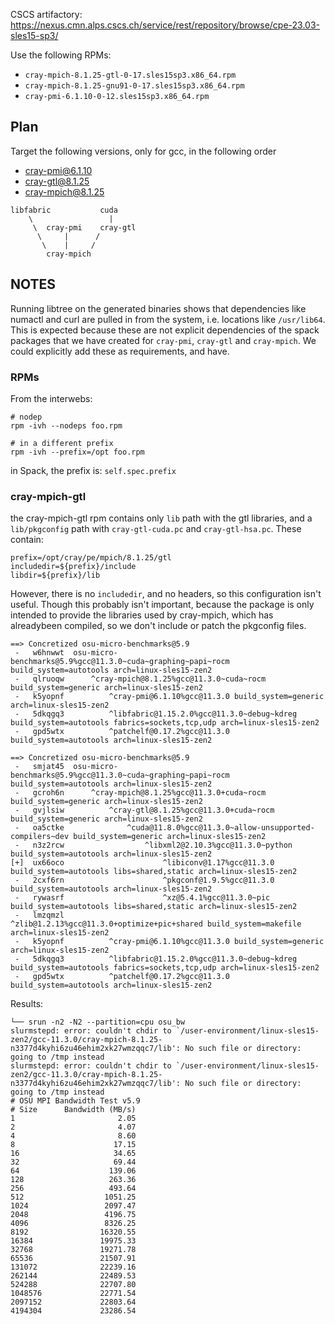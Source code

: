 CSCS artifactory: https://nexus.cmn.alps.cscs.ch/service/rest/repository/browse/cpe-23.03-sles15-sp3/

Use the following RPMs:
- `cray-mpich-8.1.25-gtl-0-17.sles15sp3.x86_64.rpm`
- `cray-mpich-8.1.25-gnu91-0-17.sles15sp3.x86_64.rpm`
- `cray-pmi-6.1.10-0-12.sles15sp3.x86_64.rpm`


## Plan

Target the following versions, only for gcc, in the following order
- cray-pmi@6.1.10
- cray-gtl@8.1.25
- cray-mpich@8.1.25

```
libfabric           cuda
    \                 |
     \  cray-pmi    cray-gtl
      \     |      /
       \    |     /
        cray-mpich
```

## NOTES

Running libtree on the generated binaries shows that dependencies like numactl and curl are pulled in from the system, i.e. locations like `/usr/lib64`.
This is expected because these are not explicit dependencies of the spack packages that we have created for `cray-pmi`, `cray-gtl` and `cray-mpich`.
We could explicitly add these as requirements, and have.

### RPMs

From the interwebs:
```
# nodep
rpm -ivh --nodeps foo.rpm

# in a different prefix
rpm -ivh --prefix=/opt foo.rpm
```

in Spack, the prefix is: `self.spec.prefix`

### cray-mpich-gtl

the cray-mpich-gtl rpm contains only `lib` path with the gtl libraries, and a `lib/pkgconfig` path with `cray-gtl-cuda.pc`  and `cray-gtl-hsa.pc`.
These contain:
```
prefix=/opt/cray/pe/mpich/8.1.25/gtl
includedir=${prefix}/include
libdir=${prefix}/lib
```

However, there is no `includedir`, and no headers, so this configuration isn't useful.
Though this probably isn't important, because the package is only intended to provide the libraries used by cray-mpich, which has alreadybeen compiled, so we don't include or patch the pkgconfig files.

```
==> Concretized osu-micro-benchmarks@5.9
 -   w6hnwwt  osu-micro-benchmarks@5.9%gcc@11.3.0~cuda~graphing~papi~rocm build_system=autotools arch=linux-sles15-zen2
 -   qlruoqw      ^cray-mpich@8.1.25%gcc@11.3.0~cuda~rocm build_system=generic arch=linux-sles15-zen2
 -   k5yopnf          ^cray-pmi@6.1.10%gcc@11.3.0 build_system=generic arch=linux-sles15-zen2
 -   5dkqgq3          ^libfabric@1.15.2.0%gcc@11.3.0~debug~kdreg build_system=autotools fabrics=sockets,tcp,udp arch=linux-sles15-zen2
 -   gpd5wtx          ^patchelf@0.17.2%gcc@11.3.0 build_system=autotools arch=linux-sles15-zen2

==> Concretized osu-micro-benchmarks@5.9
 -   smjat45  osu-micro-benchmarks@5.9%gcc@11.3.0~cuda~graphing~papi~rocm build_system=autotools arch=linux-sles15-zen2
 -   gcroh6n      ^cray-mpich@8.1.25%gcc@11.3.0+cuda~rocm build_system=generic arch=linux-sles15-zen2
 -   gvjlsiw          ^cray-gtl@8.1.25%gcc@11.3.0+cuda~rocm build_system=generic arch=linux-sles15-zen2
 -   oa5ctke              ^cuda@11.8.0%gcc@11.3.0~allow-unsupported-compilers~dev build_system=generic arch=linux-sles15-zen2
 -   n3z2rcw                  ^libxml2@2.10.3%gcc@11.3.0~python build_system=autotools arch=linux-sles15-zen2
[+]  ux66oco                      ^libiconv@1.17%gcc@11.3.0 build_system=autotools libs=shared,static arch=linux-sles15-zen2
 -   2cxf6rn                      ^pkgconf@1.9.5%gcc@11.3.0 build_system=autotools arch=linux-sles15-zen2
 -   rywasrf                      ^xz@5.4.1%gcc@11.3.0~pic build_system=autotools libs=shared,static arch=linux-sles15-zen2
 -   lmzqmzl                      ^zlib@1.2.13%gcc@11.3.0+optimize+pic+shared build_system=makefile arch=linux-sles15-zen2
 -   k5yopnf          ^cray-pmi@6.1.10%gcc@11.3.0 build_system=generic arch=linux-sles15-zen2
 -   5dkqgq3          ^libfabric@1.15.2.0%gcc@11.3.0~debug~kdreg build_system=autotools fabrics=sockets,tcp,udp arch=linux-sles15-zen2
 -   gpd5wtx          ^patchelf@0.17.2%gcc@11.3.0 build_system=autotools arch=linux-sles15-zen2
```

Results:
```
└── srun -n2 -N2 --partition=cpu osu_bw
slurmstepd: error: couldn't chdir to `/user-environment/linux-sles15-zen2/gcc-11.3.0/cray-mpich-8.1.25-n3377d4kyhi6zu46ehim2xk27wmzqqc7/lib': No such file or directory: going to /tmp instead
slurmstepd: error: couldn't chdir to `/user-environment/linux-sles15-zen2/gcc-11.3.0/cray-mpich-8.1.25-n3377d4kyhi6zu46ehim2xk27wmzqqc7/lib': No such file or directory: going to /tmp instead
# OSU MPI Bandwidth Test v5.9
# Size      Bandwidth (MB/s)
1                       2.05
2                       4.07
4                       8.60
8                      17.15
16                     34.65
32                     69.44
64                    139.06
128                   263.36
256                   493.64
512                  1051.25
1024                 2097.47
2048                 4196.75
4096                 8326.25
8192                16320.55
16384               19975.33
32768               19271.78
65536               21507.91
131072              22239.16
262144              22489.53
524288              22707.80
1048576             22771.54
2097152             22803.64
4194304             23286.54
```
